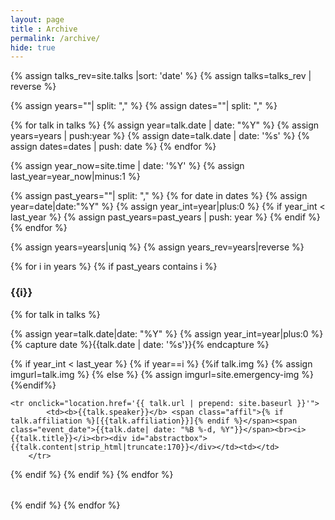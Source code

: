 ```yaml
--- 
layout: page
title : Archive 
permalink: /archive/
hide: true
---
```


{% assign talks_rev=site.talks |sort: 'date' %}
{% assign talks=talks_rev | reverse %}

{% assign years=""| split: "," %}
{% assign dates=""| split: "," %}

{% for talk in talks %}
{% assign year=talk.date | date: "%Y" %}
{% assign years=years | push:year %}
{% assign date=talk.date | date:  '%s' %}
{% assign dates=dates | push: date %}
{% endfor %}

{% assign year_now=site.time | date: '%Y' %}
{% assign last_year=year_now|minus:1 %}

{% assign past_years=""| split: "," %}
{% for date in dates %}
  {% assign year=date|date:"%Y" %}
  {% assign year_int=year|plus:0 %}
  {% if year_int < last_year %}
    {% assign past_years=past_years | push: year %}
  {% endif %}
{% endfor %}

{% assign years=years|uniq %}
{% assign years_rev=years|reverse %}


{% for i in years %}
{% if past_years contains i %}
<h3>{{i}}</h3>
<table class="talks" style="overflow: hidden;">
<tbody>
{% for talk in talks %}

{% assign year=talk.date|date: "%Y" %}
{% assign year_int=year|plus:0 %}
{% capture date %}{{talk.date | date: '%s'}}{% endcapture %}

{% if year_int < last_year %}
{% if year==i %}
    {%if talk.img %}
      {% assign imgurl=talk.img %}
    {% else %}
      {% assign imgurl=site.emergency-img %}
    {%endif%}

	<tr onclick="location.href='{{ talk.url | prepend: site.baseurl }}'">
            <td><b>{{talk.speaker}}</b> <span class="affil">{% if talk.affiliation %}[{{talk.affiliation}}]{% endif %}</span><span class="event_date">{{talk.date| date: "%B %-d, %Y"}}</span><br><i>{{talk.title}}</i><br><div id="abstractbox">{{talk.content|strip_html|truncate:170}}</div></td><td></td>
        </tr>
{% endif %}
{% endif %}
{% endfor %}
</tbody>
</table>
{% endif %}
{% endfor %}

